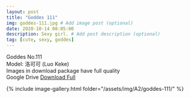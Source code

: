 ```yaml
---
layout: post
title: "Goddes 111"
img: goddes-111.jpg # Add image post (optional)
date: 2020-10-14 08:05:00
description: Sexy girl. # Add post description (optional)
tag: [cute, sexy, goddes]
---
```

Goddes No.111  
Model: 洛可可 (Luo Keke)                                  
Images in download package have full quality                    
Google Drive [Download Full](http://gestyy.com/ereaTm)

{% include image-gallery.html folder="/assets/img/A2/goddes-111/" %}
